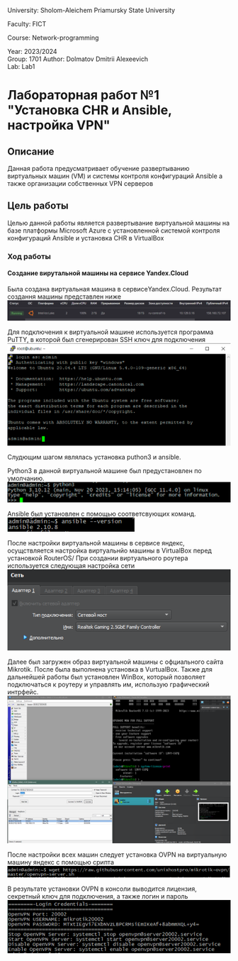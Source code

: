 University: Sholom-Aleichem Priamursky State University 

Faculty: FICT

Course: Network-programming 

Year: 2023/2024  
Group: 1701 
Author: Dolmatov Dmitrii Alexeevich  
Lab: Lab1  

# Лабораторная работ №1 "Установка CHR и Ansible, настройка VPN"  
## Описание  
Данная работа предусматривает обучение развертыванию виртуальных машин (VM) и системы контроля конфигураций Ansible а также организации собственных VPN серверов
## Цель работы  
Целью данной работы является развертывание виртуальной машины на базе платформы Microsoft Azure с установленной системой контроля конфигураций Ansible и установка CHR в VirtualBox
### Ход работы  
#### Создание вирутальной машины на сервисе Yandex.Cloud
Была создана виртуальная машина в сервисеYandex.Cloud. Результат создання машины представлен ниже ![Созданная виртуальная машина](https://github.com/ErdmanAA/2023_2024-network_programming-1701-erdman_a_a/blob/main/lab1/otchet/yandexVM.png)  

Для подключения к виртуальной машине используется программа PuTTY, в которой был сгенерирован SSH ключ для подключения
![Установка соединения с виртуальной машиной яндекс](https://github.com/ErdmanAA/2023_2024-network_programming-1701-erdman_a_a/blob/main/lab1/otchet/conectionYandexVM.png) 


Слудющим шагом являлась установка puthon3 и ansible. 

Python3 в данной виртуальной машине был предустановлен по умолчанию. ![Устаановленный python3](https://github.com/ErdmanAA/2023_2024-network_programming-1701-erdman_a_a/blob/main/lab1/otchet/InstalPython.png) 

Ansible был установлен с помощью соответсвующих команд. ![Установка Ansible](https://github.com/ErdmanAA/2023_2024-network_programming-1701-erdman_a_a/blob/main/lab1/otchet/ansibleinstall.png)  


После настройки виртуальной машины в сервисе яндекс, осущствляется настройка виртуальнйо машины в VirtualBox перед установкой RouterOS/
При создании виртуального роутера используется следующая настройка сети 
![Настройка сети виртуальной машины](https://github.com/ErdmanAA/2023_2024-network_programming-1701-erdman_a_a/blob/main/lab1/otchet/settingVM1.png) 

Далее был загружен образ виртуальной машины с офциального сайта Mikrotik. После была выполнена установка в VurtualBox. Также для дальнейшей работы был установлен WinBox, который позволяет подключаться к роутеру и управлять им, использую графический интрфейс.
![Виртуальная машина с RouterOS](https://github.com/ErdmanAA/2023_2024-network_programming-1701-erdman_a_a/blob/main/lab1/otchet/installRouterOS.png) 

После настройки всех машин следует установка OVPN на виртуальную машину яндекс с помощью срипта
![Устаановленный OVPN на виртуальную машину яндекс](https://github.com/ErdmanAA/2023_2024-network_programming-1701-erdman_a_a/blob/main/lab1/otchet/InstalOVPN.png) 

В результате установки OVPN в консоли выводится лицензия, секретный ключ для подключения, а также логин и пароль
![Установленный OVPN](https://github.com/ErdmanAA/2023_2024-network_programming-1701-erdman_a_a/blob/main/lab1/otchet/RunOVPN.png) 
